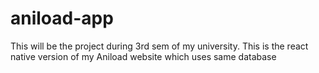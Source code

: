 # aniload-app
This will be the project during 3rd sem of my university. This is the react native version of my Aniload website which uses same database

